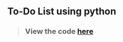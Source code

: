 ## To-Do List using python
>### View the code [here](https://github.com/AnshumanSingh1112/codsoft_taskno.1/task1.py)
